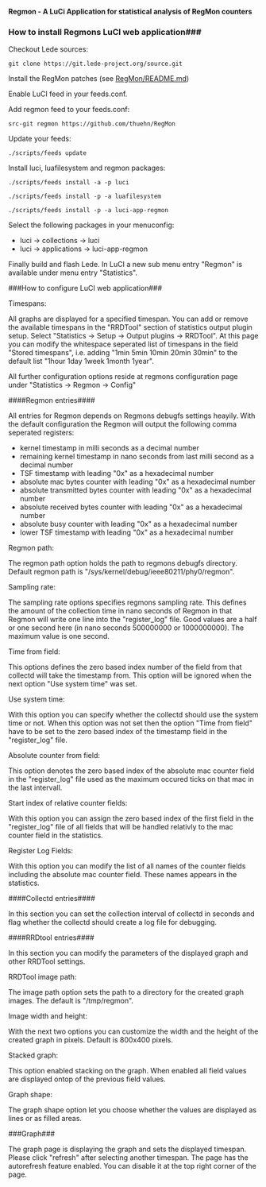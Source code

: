 **Regmon - A LuCi Application for statistical analysis of RegMon counters**

### How to install Regmons LuCI web application###

Checkout Lede sources:

`git clone https://git.lede-project.org/source.git`

Install the RegMon patches \(see [RegMon/README.md](https://github.com/thuehn/RegMon)\)

Enable LuCI feed in your feeds.conf.

Add regmon feed to your feeds.conf:

`src-git regmon https://github.com/thuehn/RegMon`

Update your feeds:

`./scripts/feeds update`

Install luci, luafilesystem and regmon packages:

`./scripts/feeds install -a -p luci`

`./scripts/feeds install -p -a luafilesystem`

`./scripts/feeds install -p -a luci-app-regmon`

Select the following packages in your menuconfig:

- luci -> collections -> luci
- luci -> applications -> luci-app-regmon

Finally build and flash Lede.
In LuCI a new sub menu entry "Regmon" is available under menu entry "Statistics".

###How to configure LuCI web application###

Timespans:

All graphs are displayed for a specified timespan. You can add or remove the available timespans in the "RRDTool" section of statistics output plugin setup. Select "Statistics -> Setup -> Output plugins -> RRDTool". At this page you can modify the whitespace seperated list of timespans in the field "Stored timespans", i.e. adding "1min 5min 10min 20min 30min" to the default list "1hour 1day 1week 1month 1year".

All further configuration options reside at regmons configuration page under "Statistics -> Regmon -> Config"

####Regmon entries####

All entries for Regmon depends on Regmons debugfs settings heayily. With the default configuration the Regmon will output the following comma seperated registers:

- kernel timestamp in milli seconds as a decimal number
- remaining kernel timestamp in nano seconds from last milli second as a decimal number
- TSF timestamp with leading "0x" as a hexadecimal number
- absolute mac bytes counter with leading "0x" as a hexadecimal number
- absolute transmitted bytes counter with leading "0x" as a hexadecimal number
- absolute received bytes counter with leading "0x" as a hexadecimal number
- absolute busy counter with leading "0x" as a hexadecimal number
- lower TSF timestamp with leading "0x" as a hexadecimal number

Regmon path:

The regmon path option holds the path to regmons debugfs directory. Default regmon path is "/sys/kernel/debug/ieee80211/phy0/regmon".

Sampling rate:

The sampling rate options specifies regmons sampling rate. This defines the amount of the collection time in nano seconds of Regmon in that Regmon will write one line into the "register_log" file. Good values are a half or one second here (in nano seconds 500000000 or 1000000000). The maximum value is one second.

Time from field:

This options defines the zero based index number of the field from that collectd will take the timestamp from. This option will be ignored when the next option "Use system time" was set.

Use system time:

With this option you can specify whether the collectd should use the system time or not. When this option was not set then the option "Time from field" have to be set to the zero based index of the timestamp field in the "register_log" file.

Absolute counter from field:

This option denotes the zero based index of the absolute mac counter field in the "register_log" file used as the maximum occured ticks on that mac in the last intervall.

Start index of relative counter fields:

With this option you can assign the zero based index of the first field in the "register_log" file of all fields that will be handled relativly to the mac counter field in the statistics.

Register Log Fields:

With this option you can modify the list of all names of the counter fields including the absolute mac counter field. These names appears in the statistics.

####Collectd entries####

In this section you can set the collection interval of collectd in seconds and flag whether the collectd should create a log file for debugging.

####RRDtool entries####

In this section you can modify the parameters of the displayed graph and other RRDTool settings.

RRDTool image path:

The image path option sets the path to a directory for the created graph images. The default is "/tmp/regmon".

Image width and height:

With the next two options you can customize the width and the height of the created graph in pixels. Default is 800x400 pixels.

Stacked graph:

This option enabled stacking on the graph. When enabled all field values are displayed ontop of the previous field values.

Graph shape:

The graph shape option let you choose whether the values are displayed as lines or as filled areas.


###Graph###

The graph page is displaying the graph and sets the displayed timespan. Please click "refresh" after selecting another timespan. The page has the autorefresh feature enabled. You can disable it at the top right corner of the page.
